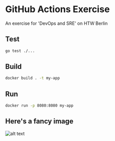 # GitHub Actions Exercise

An exercise for 'DevOps and SRE' on HTW Berlin

## Test

```bash
go test ./...
```

## Build

```bash
docker build . -t my-app
```

## Run

```bash
docker run -p 8080:8080 my-app
```
## Here's a fancy image
![alt text](https://media-exp1.licdn.com/dms/image/C510BAQHJKKBjvgFx0Q/company-logo_200_200/0?e=2159024400&v=beta&t=0tXbk6MuFalAJUoI7mU-vZ57Io_k-4u3HbXzsVKSU3s)

